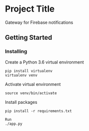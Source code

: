 # Project Title

Gateway for Firebase notifications


## Getting Started


### Installing
Create a Python 3.6 virtual environment
```
pip install virtualenv
virtualenv venv
```
Activate virtual environment
```
source venv/bin/activate
```

Install packages
```
pip install -r requirements.txt
```

```
Run
./app.py
```
